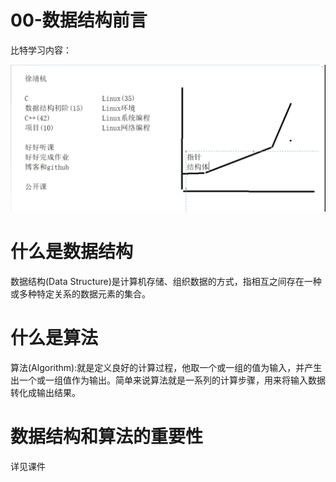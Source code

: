 # 00-数据结构前言


比特学习内容：

![Img](./FILES/01-时间空间复杂度.md/img-20230217213803.png)


# 什么是数据结构

数据结构(Data Structure)是计算机存储、组织数据的方式，指相互之间存在一种或多种特定关系的数据元素的集合。


# 什么是算法

算法(Algorithm):就是定义良好的计算过程，他取一个或一组的值为输入，并产生出一个或一组值作为输出。简单来说算法就是一系列的计算步骤，用来将输入数据转化成输出结果。

# 数据结构和算法的重要性

详见课件







































